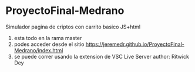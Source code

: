 # ProyectoFinal-Medrano
Simulador  pagina de criptos con carrito basico JS+html
1) esta todo en la rama master
2) podes acceder desde el sitio https://jeremedr.github.io/ProyectoFinal-Medrano/index.html
3) se puede correr usando la extension de VSC Live Server author: Ritwick Dey
